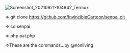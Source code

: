 ![Screenshot_20210921-104842_Termux](https://user-images.githubusercontent.com/82299684/134169185-319adf98-445f-4e53-bac6-ee76b1328afc.jpg)


=> git clone https://github.com/InvincibleCartoon/senpai.git

=> cd senpai

=> php pat.php

=>These are the commands...by @nonliving
